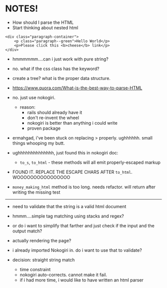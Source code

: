 # NOTES!

* How should I parse the HTML
* Start thinking about nested html

```
<div class="paragraph-container">
	<p class="paragraph--green">Hello World</p>
	<p>Please click this <b>cheese</b> link</p>
</div>
```

* hmmmmmm....can i just work with pure string?
* no.  what if the css class has the keyword?  

* create a tree?  what is the proper data structure. 
* https://www.quora.com/What-is-the-best-way-to-parse-HTML
* no.  just use nokogiri.  
	- reason:  
		- rails should already have it
		- don't re-invent the wheel
		- nokogiri is better than anything i could write
		- proven package

* ermahgad, i've been stuck on replacing &gt; properly.  ughhhhhh.  small things whooping my butt.
* ughhhhhhhhhhhhhh, just found this in nokogiri doc: 
	* `to_s`, `to_html` - these methods will all emit properly-escaped markup
* FOUND IT.  REPLACE THE ESCAPE CHARS AFTER `to_html`.  WOOOOOOOOOOOOOOOO

* `money_making_html` method is too long.  needs refactor.  will return after writing the missing test

----------------

* need to validate that the string is a valid html document
* hmmm....simple tag matching using stacks and regex?  
* or do i want to simplify that farther and just check if the input and the output match? 
* actually rendering the page?  
* i already imported Nokogiri in.  do i want to use that to validate? 

* decision:  straight string match
	- time constraint
	- nokogiri auto-corrects.  cannot make it fail.  
	- if i had more time, i would like to have written an html parser


